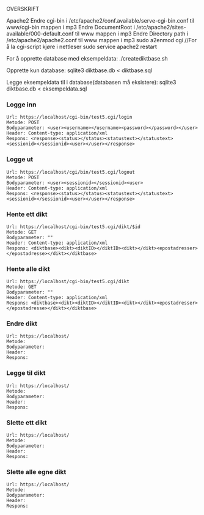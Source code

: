 OVERSKRIFT

Apache2
Endre cgi-bin i /etc/apache2/conf.available/serve-cgi-bin.conf til www/cgi-bin mappen i mp3
Endre DocumentRoot i /etc/apache2/sites-available/000-default.conf til www mappen i mp3
Endre Directory path i /etc/apache2/apache2.conf til www mappen i mp3
sudo a2enmod cgi //For å la cgi-script kjøre i nettleser
sudo service apache2 restart

For å opprette database med eksempeldata:
./creatediktbase.sh

Opprette kun database:
sqlite3 diktbase.db < diktbase.sql

Legge eksempeldata til i database(databasen må eksistere):
sqlite3 diktbase.db < eksempeldata.sql



### Logge inn
```
Url: https://localhost/cgi-bin/test5.cgi/login
Metode: POST
Bodyparameter: <user><username></username><password></password></user> 
Header: Content-type: application/xml
Respons: <response><status></status><statustext></statustext><sessionid></sessionid><user></user></response>
```

### Logge ut
```
Url: https://localhost/cgi/bin/test5.cgi/logout
Metode: POST
Bodyparameter: <user><sessionid></sessionid><user> 
Header: Content-type: application/xml
Respons: <response><status></status><statustext></statustext><sessionid></sessionid><user></user></response>
```

### Hente ett dikt
```
Url: https://localhost/cgi-bin/test5.cgi/dikt/$id
Metode: GET
Bodyparameter: ""
Header: Content-type: application/xml
Respons: <diktbase><dikt><diktID></diktID><dikt></dikt><epostadresser></epostadresse></dikt></diktbase>
```

### Hente alle dikt
```
Url: https://localhost/cgi-bin/test5.cgi/dikt
Metode: GET
Bodyparameter: "" 
Header: Content-type: application/xml
Respons: <diktbase><dikt><diktID></diktID><dikt></dikt><epostadresser></epostadresse></dikt></diktbase>
```

### Endre dikt
```
Url: https://localhost/
Metode:
Bodyparameter: 
Header:
Respons:
```

### Legge til dikt
```
Url: https://localhost/
Metode:
Bodyparameter: 
Header:
Respons:
```

### Slette ett dikt
```
Url: https://localhost/
Metode:
Bodyparameter: 
Header:
Respons:
```

### Slette alle egne dikt
```
Url: https://localhost/
Metode:
Bodyparameter: 
Header:
Respons:
```